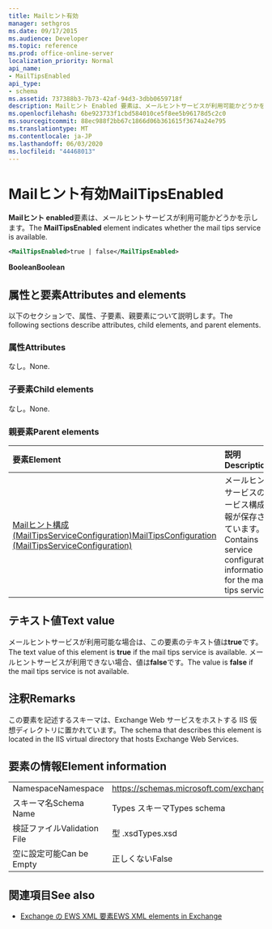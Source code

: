 ```yaml
---
title: Mailヒント有効
manager: sethgros
ms.date: 09/17/2015
ms.audience: Developer
ms.topic: reference
ms.prod: office-online-server
localization_priority: Normal
api_name:
- MailTipsEnabled
api_type:
- schema
ms.assetid: 737388b3-7b73-42af-94d3-3dbb0659718f
description: Mailヒント Enabled 要素は、メールヒントサービスが利用可能かどうかを示します。
ms.openlocfilehash: 6be923733f1cbd584010ce5f8ee5b96178d5c2c0
ms.sourcegitcommit: 88ec988f2bb67c1866d06b361615f3674a24e795
ms.translationtype: MT
ms.contentlocale: ja-JP
ms.lasthandoff: 06/03/2020
ms.locfileid: "44468013"
---
```

# <a name="mailtipsenabled"></a><span data-ttu-id="8366c-103">Mailヒント有効</span><span class="sxs-lookup"><span data-stu-id="8366c-103">MailTipsEnabled</span></span>

<span data-ttu-id="8366c-104">**Mailヒント enabled**要素は、メールヒントサービスが利用可能かどうかを示します。</span><span class="sxs-lookup"><span data-stu-id="8366c-104">The **MailTipsEnabled** element indicates whether the mail tips service is available.</span></span> 
  
```xml
<MailTipsEnabled>true | false</MailTipsEnabled>
```

 <span data-ttu-id="8366c-105">**Boolean**</span><span class="sxs-lookup"><span data-stu-id="8366c-105">**Boolean**</span></span>
## <a name="attributes-and-elements"></a><span data-ttu-id="8366c-106">属性と要素</span><span class="sxs-lookup"><span data-stu-id="8366c-106">Attributes and elements</span></span>

<span data-ttu-id="8366c-107">以下のセクションで、属性、子要素、親要素について説明します。</span><span class="sxs-lookup"><span data-stu-id="8366c-107">The following sections describe attributes, child elements, and parent elements.</span></span>
  
### <a name="attributes"></a><span data-ttu-id="8366c-108">属性</span><span class="sxs-lookup"><span data-stu-id="8366c-108">Attributes</span></span>

<span data-ttu-id="8366c-109">なし。</span><span class="sxs-lookup"><span data-stu-id="8366c-109">None.</span></span>
  
### <a name="child-elements"></a><span data-ttu-id="8366c-110">子要素</span><span class="sxs-lookup"><span data-stu-id="8366c-110">Child elements</span></span>

<span data-ttu-id="8366c-111">なし。</span><span class="sxs-lookup"><span data-stu-id="8366c-111">None.</span></span>
  
### <a name="parent-elements"></a><span data-ttu-id="8366c-112">親要素</span><span class="sxs-lookup"><span data-stu-id="8366c-112">Parent elements</span></span>

|<span data-ttu-id="8366c-113">**要素**</span><span class="sxs-lookup"><span data-stu-id="8366c-113">**Element**</span></span>|<span data-ttu-id="8366c-114">**説明**</span><span class="sxs-lookup"><span data-stu-id="8366c-114">**Description**</span></span>|
|:-----|:-----|
|[<span data-ttu-id="8366c-115">Mailヒント構成 (MailTipsServiceConfiguration)</span><span class="sxs-lookup"><span data-stu-id="8366c-115">MailTipsConfiguration (MailTipsServiceConfiguration)</span></span>](mailtipsconfiguration-mailtipsserviceconfiguration.md) <br/> |<span data-ttu-id="8366c-116">メールヒントサービスのサービス構成情報が保存されています。</span><span class="sxs-lookup"><span data-stu-id="8366c-116">Contains service configuration information for the mail tips service.</span></span>  <br/> |
   
## <a name="text-value"></a><span data-ttu-id="8366c-117">テキスト値</span><span class="sxs-lookup"><span data-stu-id="8366c-117">Text value</span></span>

<span data-ttu-id="8366c-118">メールヒントサービスが利用可能な場合は、この要素のテキスト値は**true**です。</span><span class="sxs-lookup"><span data-stu-id="8366c-118">The text value of this element is **true** if the mail tips service is available.</span></span> <span data-ttu-id="8366c-119">メールヒントサービスが利用できない場合、値は**false**です。</span><span class="sxs-lookup"><span data-stu-id="8366c-119">The value is **false** if the mail tips service is not available.</span></span> 
  
## <a name="remarks"></a><span data-ttu-id="8366c-120">注釈</span><span class="sxs-lookup"><span data-stu-id="8366c-120">Remarks</span></span>

<span data-ttu-id="8366c-121">この要素を記述するスキーマは、Exchange Web サービスをホストする IIS 仮想ディレクトリに置かれています。</span><span class="sxs-lookup"><span data-stu-id="8366c-121">The schema that describes this element is located in the IIS virtual directory that hosts Exchange Web Services.</span></span>
  
## <a name="element-information"></a><span data-ttu-id="8366c-122">要素の情報</span><span class="sxs-lookup"><span data-stu-id="8366c-122">Element information</span></span>

|||
|:-----|:-----|
|<span data-ttu-id="8366c-123">Namespace</span><span class="sxs-lookup"><span data-stu-id="8366c-123">Namespace</span></span>  <br/> |https://schemas.microsoft.com/exchange/services/2006/types  <br/> |
|<span data-ttu-id="8366c-124">スキーマ名</span><span class="sxs-lookup"><span data-stu-id="8366c-124">Schema Name</span></span>  <br/> |<span data-ttu-id="8366c-125">Types スキーマ</span><span class="sxs-lookup"><span data-stu-id="8366c-125">Types schema</span></span>  <br/> |
|<span data-ttu-id="8366c-126">検証ファイル</span><span class="sxs-lookup"><span data-stu-id="8366c-126">Validation File</span></span>  <br/> |<span data-ttu-id="8366c-127">型 .xsd</span><span class="sxs-lookup"><span data-stu-id="8366c-127">Types.xsd</span></span>  <br/> |
|<span data-ttu-id="8366c-128">空に設定可能</span><span class="sxs-lookup"><span data-stu-id="8366c-128">Can be Empty</span></span>  <br/> |<span data-ttu-id="8366c-129">正しくない</span><span class="sxs-lookup"><span data-stu-id="8366c-129">False</span></span>  <br/> |
   
## <a name="see-also"></a><span data-ttu-id="8366c-130">関連項目</span><span class="sxs-lookup"><span data-stu-id="8366c-130">See also</span></span>



- [<span data-ttu-id="8366c-131">Exchange の EWS XML 要素</span><span class="sxs-lookup"><span data-stu-id="8366c-131">EWS XML elements in Exchange</span></span>](ews-xml-elements-in-exchange.md)

